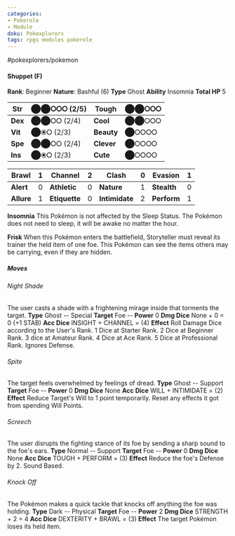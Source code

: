 ```yaml
---
categories:
- Pokerole
- Module
doku: Pokexplorers
tags: rpgs modules pokerole
---
```

#pokexplorers/pokemon

#### Shuppet (F)

**Rank**: Beginner
**Nature**: Bashful (6)
**Type** Ghost
**Ability** Insomnia
**Total HP** 5


| **Str** | ⬤⬤⭘⭘⭘ (2/5) | **Tough** |  ⬤⬤⭘⭘⭘
|---------|---------------|-----------|--------
| **Dex** | ⬤⬤⭘⭘ (2/4) | **Cool** |  ⬤⬤⭘⭘⭘
| **Vit** | ⬤⦿⭘ (2/3) | **Beauty** |  ⬤⭘⭘⭘⭘
| **Spe** | ⬤⬤⭘⭘ (2/4) | **Clever** |  ⬤⭘⭘⭘⭘
| **Ins** | ⬤⦿⭘ (2/3) | **Cute** |  ⬤⭘⭘⭘⭘

| **Brawl** |  1 | **Channel** | 2 | **Clash** |  0 | **Evasion** | 1
|-----------|----|-------------|---|-----------|----|-------------|---
| **Alert** |  0 | **Athletic** | 0 | **Nature** | 1 | **Stealth** | 0
| **Allure** | 1 | **Etiquette** | 0 | **Intimidate** | 2 | **Perform** | 1

**Insomnia** This Pokémon is not affected by the Sleep Status.
The Pokémon does not need to sleep, it will be awake no matter the hour.

**Frisk** When this Pokémon enters the battlefield, Storyteller must reveal its trainer the held item of one foe.
This Pokémon can see the items others may be carrying, even if they are hidden.

##### Moves

###### Night Shade
The user casts a shade with a frightening mirage inside that torments the target.
**Type** Ghost -- Special
**Target** Foe -- **Power** 0
**Dmg Dice** None + 0 = 0 (+1 STAB)
**Acc Dice** INSIGHT + CHANNEL = (4)
**Effect** Roll Damage Dice according to the User's Rank. 1 Dice at Starter Rank. 2 Dice at Beginner Rank.  3 dice at Amateur Rank.  4 Dice at Ace Rank.  5 Dice at Professional Rank. Ignores Defense.

###### Spite
The target feels overwhelmed by feelings of dread.
**Type** Ghost -- Support
**Target** Foe -- **Power** 0
**Dmg Dice** None
**Acc Dice** WILL + INTIMIDATE = (2)
**Effect** Reduce Target's Will to 1 point temporarily. Reset any effects it got from spending Will Points.

###### Screech
The user disrupts the fighting stance of its foe by sending a sharp sound to the foe's ears.
**Type** Normal -- Support
**Target** Foe -- **Power** 0
**Dmg Dice** None
**Acc Dice** TOUGH + PERFORM = (3)
**Effect** Reduce the foe's Defense by 2. Sound Based.

###### Knock Off
The Pokémon makes a quick tackle that knocks off anything the foe was holding.
**Type** Dark -- Physical
**Target** Foe -- **Power** 2
**Dmg Dice** STRENGTH + 2 = 4
**Acc Dice** DEXTERITY + BRAWL = (3)
**Effect** The target Pokémon loses its held item.